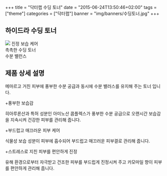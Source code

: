 +++
title = "닥터랩 수딩 토너"
date = "2015-06-24T13:50:46+02:00"
tags = ["theme"]
categories = ["닥터랩"]
banner = "img/banners/수딩토너.jpg"
+++

## 하이드라 수딩 토너
<img src="/img/banners/수딩토너.jpg" style="max-width: 100%; height: auto;">
진정 보습 케어<br>
촉촉한 수딩 토너<br>
수분 밸런스<br>



## 제품 상세 설명
메마르고 거친 피부에 풍부한 수분 공급과 동시에 수분 밸러스를 유지해 주는 토너 입니다.

+풍부한 보습감

히아루론산과 특허 성분인 아미노산 콤플렉스가 풍부한 수분 공급으로 오랜시간 보습감을 지속시켜 건강한 피부를 관리해 줍니다.

+부드럽고 매끄러운 피부 케어

식물성 보습 성분이 피부에 흡수되어 부드럽고 매끄러운 피부결로 관리해 줍니다.

+스트레스로 지친 피부를 편안하게 진정

유해 환경으로부터 자극받고 건조한 피부를 부드럽게 진정시켜 주고 카모마일 향이 피부를 편안하게 관리해 줍니다.
